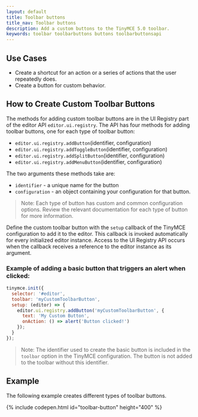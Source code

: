 ```yaml
---
layout: default
title: Toolbar buttons
title_nav: Toolbar buttons
description: Add a custom buttons to the TinyMCE 5.0 toolbar.
keywords: toolbar toolbarbuttons buttons toolbarbuttonsapi
---
```


## Use Cases

* Create a shortcut for an action or a series of actions that the user repeatedly does.
* Create a button for custom behavior.

## How to Create Custom Toolbar Buttons

The methods for adding custom toolbar buttons are in the UI Registry part of the editor API `editor.ui.registry`. The API has four methods for adding toolbar buttons, one for each type of toolbar button:

* `editor.ui.registry.addButton`(identifier, configuration)
* `editor.ui.registry.addToggleButton`(identifier, configuration)
* `editor.ui.registry.addSplitButton`(identifier, configuration)
* `editor.ui.registry.addMenuButton`(identifier, configuration)

The two arguments these methods take are:

* `identifier` - a unique name for the button
* `configuration` - an object containing your configuration for that button.

> Note: Each type of button has custom and common configuration options. Review the relevant documentation for each type of button for more information.

Define the custom toolbar button with the `setup` callback of the TinyMCE configuration to add it to the editor. This callback is invoked automatically for every initialized editor instance. Access to the UI Registry API occurs when the callback receives a reference to the editor instance as its argument.

### Example of adding a basic button that triggers an alert when clicked:

```js
tinymce.init({
  selector: '#editor',
  toolbar: 'myCustomToolbarButton',
  setup: (editor) => {
    editor.ui.registry.addButton('myCustomToolbarButton', {
      text: 'My Custom Button',
      onAction: () => alert('Button clicked!')
    });
  }
});
```
> Note: The identifier used to create the basic button is included in the `toolbar` option in the TinyMCE configuration. The button is not added to the toolbar without this identifier.

## Example

The following example creates different types of toolbar buttons.

{% include codepen.html id="toolbar-button" height="400" %}

